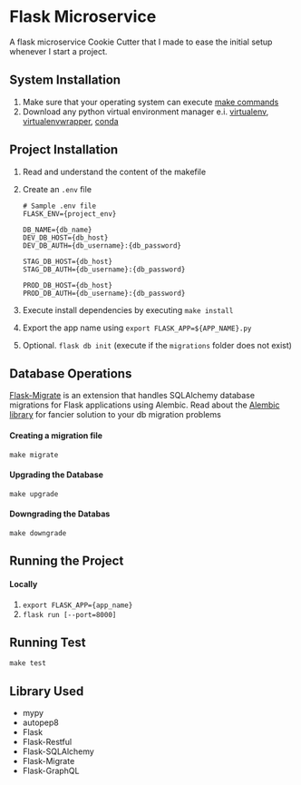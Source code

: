 # Flask Microservice
  A flask microservice Cookie Cutter that I made to ease the initial setup whenever I start a project.


## System Installation
  1. Make sure that your operating system can execute [make commands](https://www.gnu.org/software/make/manual/make.html)
  2. Download any python virtual environment manager e.i. [virtualenv](https://virtualenv.pypa.io/en/latest/), [virtualenvwrapper](https://virtualenvwrapper.readthedocs.io/en/latest/), [conda](https://docs.conda.io/en/latest/)


## Project Installation
  1. Read and understand the content of the makefile
  2. Create an `.env` file
  
      ```
      # Sample .env file
      FLASK_ENV={project_env}
       
      DB_NAME={db_name}
      DEV_DB_HOST={db_host}
      DEV_DB_AUTH={db_username}:{db_password} 

      STAG_DB_HOST={db_host} 
      STAG_DB_AUTH={db_username}:{db_password} 
      
      PROD_DB_HOST={db_host}
      PROD_DB_AUTH={db_username}:{db_password} 
     ```
  3. Execute install dependencies by executing `make install`
  4. Export the app name using `export FLASK_APP=${APP_NAME}.py`
  6. Optional. `flask db init` (execute if the `migrations` folder does not exist)


## Database Operations
  [Flask-Migrate](https://flask-migrate.readthedocs.io/en/latest/) is an extension that handles SQLAlchemy database migrations for Flask applications using Alembic.
  Read about the [Alembic library](https://alembic.sqlalchemy.org/en/latest/) for fancier solution to your db migration problems 

#### Creating a migration file
  `make migrate`

#### Upgrading the Database
  `make upgrade`

#### Downgrading the Databas
  `make downgrade`
 

## Running the Project
#### Locally
  1. `export FLASK_APP={app_name}`
  2. `flask run [--port=8000]`

## Running Test
  `make test`

## Library Used
  - mypy
  - autopep8
  - Flask
  - Flask-Restful
  - Flask-SQLAlchemy
  - Flask-Migrate
  - Flask-GraphQL
